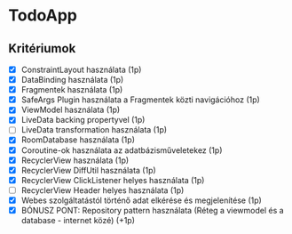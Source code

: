 # TodoApp

## Kritériumok
- [x] ConstraintLayout használata (1p)
- [x] DataBinding használata (1p)
- [x] Fragmentek használata (1p)
- [x] SafeArgs Plugin használata a Fragmentek közti navigációhoz (1p)
- [x] ViewModel használata (1p)
- [x] LiveData backing propertyvel (1p)
- [ ] LiveData transformation használata (1p)
- [x] RoomDatabase használata (1p)
- [x] Coroutine-ok használata az adatbázisműveletekez (1p)
- [x] RecyclerView használata (1p)
- [x] RecyclerView DiffUtil használata (1p)
- [x] RecyclerView ClickListener helyes használata (1p)
- [ ] RecyclerView Header helyes használata (1p)
- [x] Webes szolgáltatástól történő adat elkérése és megjelenítése (1p)
- [x] BÓNUSZ PONT: Repository pattern használata (Réteg a viewmodel és a database - internet közé) (+1p) 
